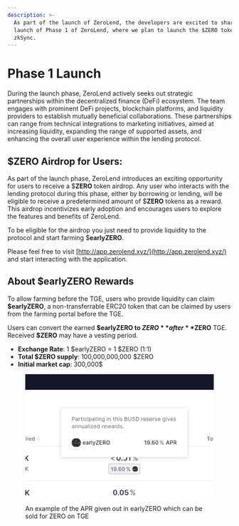 ```yaml
---
description: >-
  As part of the launch of ZeroLend, the developers are excited to share the
  launch of Phase 1 of ZeroLend, where we plan to launch the $ZERO token on
  zkSync.
---
```


# Phase 1 Launch

During the launch phase, ZeroLend actively seeks out strategic partnerships within the decentralized finance (DeFi) ecosystem. The team engages with prominent DeFi projects, blockchain platforms, and liquidity providers to establish mutually beneficial collaborations. These partnerships can range from technical integrations to marketing initiatives, aimed at increasing liquidity, expanding the range of supported assets, and enhancing the overall user experience within the lending protocol.

## $ZERO Airdrop for Users:&#x20;

As part of the launch phase, ZeroLend introduces an exciting opportunity for users to receive a $**ZERO** token airdrop. Any user who interacts with the lending protocol during this phase, either by borrowing or lending, will be eligible to receive a predetermined amount of $**ZERO** tokens as a reward. This airdrop incentivizes early adoption and encourages users to explore the features and benefits of ZeroLend.

To be eligible for the airdrop you just need to provide liquidity to the protocol and start farming $**earlyZERO**.

Please feel free to visit [http://app.zerolend.xyz/](http://app.zerolend.xyz/) and start interacting with the application.

## About $earlyZERO Rewards <a href="#ad5f" id="ad5f"></a>

To allow farming before the TGE, users who provide liquidity can claim **$earlyZERO**, a non-transferrable ERC20 token that can be claimed by users from the farming portal before the TGE.

Users can convert the earned **$earlyZERO to $ZERO** after **$ZERO** TGE. Received **$ZERO** may have a vesting period.

* **Exchange Rate**: 1 $earlyZERO = 1 $ZERO (1:1)
* **Total $ZERO supply**: 100,000,000,000 $ZERO
* **Initial market cap**: 300,000$

<figure><img src=".gitbook/assets/image.png" alt=""><figcaption><p>An example of the APR given out in earlyZERO which can be sold for ZERO on TGE</p></figcaption></figure>
